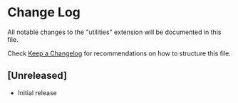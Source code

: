 # Change Log
All notable changes to the "utilities" extension will be documented in this file.

Check [Keep a Changelog](http://keepachangelog.com/) for recommendations on how to structure this file.

## [Unreleased]
- Initial release